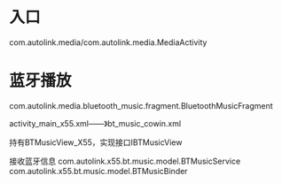 
# 入口
com.autolink.media/com.autolink.media.MediaActivity

# 蓝牙播放
com.autolink.media.bluetooth_music.fragment.BluetoothMusicFragment

activity_main_x55.xml——》bt_music_cowin.xml

持有BTMusicView_X55，实现接口IBTMusicView

接收蓝牙信息
com.autolink.x55.bt.music.model.BTMusicService
com.autolink.x55.bt.music.model.BTMusicBinder